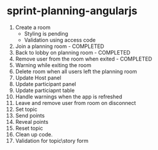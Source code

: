 # sprint-planning-angularjs

1. Create a room 
	- Styling is pending
	- Validation using access code
2. Join a planning room	- COMPLETED
3. Back to lobby on planning room - COMPLETED
4. Remove user from the room when exited - COMPLETED
5. Warning while exiting the room
6. Delete room when all users left the planning room
7. Update Host panel
8. Update participant panel
9. Update particiapnt table
10. Handle warnings when the app is refreshed
11. Leave and remove user from room on disconnect
12. Set topic
13. Send points
14. Reveal points
15. Reset topic
16. Clean up code.
17. Validation for topic\story form
